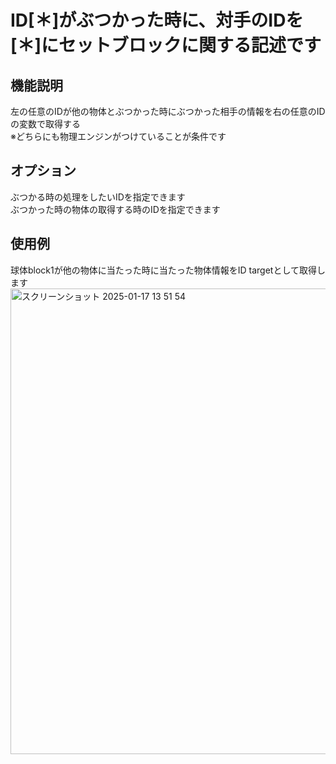 # ID[＊]がぶつかった時に、対手のIDを[＊]にセットブロックに関する記述です

## 機能説明
左の任意のIDが他の物体とぶつかった時にぶつかった相手の情報を右の任意のIDの変数で取得する  
※どちらにも物理エンジンがつけていることが条件です  

## オプション
ぶつかる時の処理をしたいIDを指定できます  
ぶつかった時の物体の取得する時のIDを指定できます  

## 使用例
球体block1が他の物体に当たった時に当たった物体情報をID targetとして取得します  
<img width="745" alt="スクリーンショット 2025-01-17 13 51 54" src="https://github.com/user-attachments/assets/2b8b21d0-643b-4cfb-b3c6-260502154e2b" />
